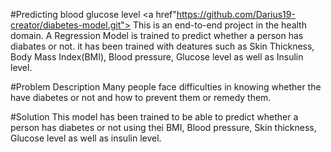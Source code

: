 #Predicting blood glucose level
<a href"https://github.com/Darius19-creator/diabetes-model.git">
This is an end-to-end project in the health domain. A Regression Model is trained to predict whether a person has diabates or not.
it has been trained with deatures such as Skin Thickness, Body Mass Index(BMI), Blood pressure, Glucose level as well as Insulin level.

#Problem Description 
Many people face difficulties in knowing whether the have diabetes or not and how to prevent them or remedy them.

#Solution
This model has been trained to be able to predict whether a person has diabetes or not using thei BMI, Blood pressure, Skin thickness, Glucose level as well as insulin level.
